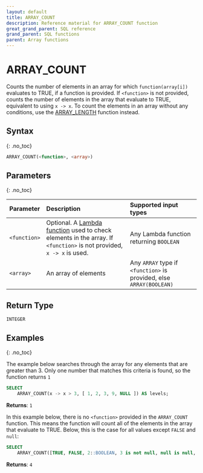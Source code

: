 ```yaml
---
layout: default
title: ARRAY_COUNT
description: Reference material for ARRAY_COUNT function
great_grand_parent: SQL reference
grand_parent: SQL functions
parent: Array functions
---
```



# ARRAY\_COUNT
Counts the number of elements in an array for which `function(array[i])` evaluates to TRUE, if a function is provided.
If `<function>` is not provided, counts the number of elements in the array that evaluate to TRUE, equivalent to using `x -> x`.
To count the elements in an array without any conditions, use the [ARRAY_LENGTH](../array/array-length.md) function instead.

## Syntax
{: .no_toc}

```sql
ARRAY_COUNT(<function>, <array>)
```
## Parameters
{: .no_toc}

| Parameter | Description         | Supported input types |
| :--------- | :-------------------------------------------- | :--------|
| `<function>`  | Optional. A [Lambda function](../../../Guides/working-with-semi-structured-data/working-with-arrays.md#lambda-function-general-syntax) used to check elements in the array. If `<function>` is not provided, `x -> x` is used. | Any Lambda function returning `BOOLEAN` |
| `<array>`   | An array of elements | Any `ARRAY` type if `<function>` is provided, else `ARRAY(BOOLEAN)`  |

## Return Type
`INTEGER`

## Examples
{: .no_toc}

The example below searches through the array for any elements that are greater than 3. Only one number that matches this criteria is found, so the function returns `1`

```sql
SELECT
	ARRAY_COUNT(x -> x > 3, [ 1, 2, 3, 9, NULL ]) AS levels;
```

**Returns**: `1`

In this example below, there is no `<function>` provided in the `ARRAY_COUNT` function. This means the function will count all of the elements in the array that evaluate to TRUE. Below, this is the case for all values except `FALSE` and `null`:

```sql
SELECT
	ARRAY_COUNT([TRUE, FALSE, 2::BOOLEAN, 3 is not null, null is null, null]) AS levels;
```

**Returns**: `4`
